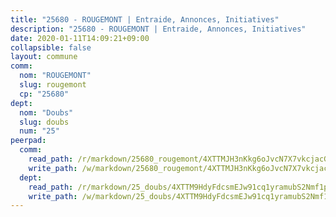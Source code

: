 ```yaml
---
title: "25680 - ROUGEMONT | Entraide, Annonces, Initiatives"
description: "25680 - ROUGEMONT | Entraide, Annonces, Initiatives"
date: 2020-01-11T14:09:21+09:00
collapsible: false
layout: commune
comm:
  nom: "ROUGEMONT"
  slug: rougemont
  cp: "25680"
dept:
  nom: "Doubs"
  slug: doubs
  num: "25"
peerpad:
  comm:
    read_path: /r/markdown/25680_rougemont/4XTTMJH3nKkg6oJvcN7X7vkcjacGVWgJhmooQFNrog3NLSxzs
    write_path: /w/markdown/25680_rougemont/4XTTMJH3nKkg6oJvcN7X7vkcjacGVWgJhmooQFNrog3NLSxzs-K3TgUcYCm9NbvKbsdmJTF2URnxonjnk9XALv1fTvHL5SPVR6fdyVrv3MKEgxRptjyJHvHQ9LU5v9xyRtbjKe5fY4HGmLrR4ye68du6ACqt5qx48Zjo3WiYx9ujzNC343ZCYkbrvB
  dept:
    read_path: /r/markdown/25_doubs/4XTTM9HdyFdcsmEJw91cq1yramubS2Nmf1ps2s84xcMxY74Zv
    write_path: /w/markdown/25_doubs/4XTTM9HdyFdcsmEJw91cq1yramubS2Nmf1ps2s84xcMxY74Zv-K3TgURza6A4QY75MscA2g52nUX9tjMQaHW9mgBSgyRKNNp3M6gkaXA9iDDtpbSx22mTSZbQLYS1izbwsznz8e9u5BERCmGKxZ379xV2nAaDe1bGyxrjytc7G1EcbGtknRFYQ1Lxp
---
```


